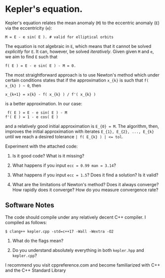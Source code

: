 # Kepler's equation.

Kepler's equation relates the mean anomaly (`M`) to the eccentric anomaly (`E`)
via the eccentricity (`e`):

```
M = E - e sin( E ). # valid for elliptical orbits
```

The equation is not algebraic in `E`, which means that it cannot be solved
*explicitly* for `E`. It can, however, be solved *iteratively*. Given given `M`
and `e`, we aim to find `E` such that

```
f( E ) = E - e sin( E ) - M = 0.
```

The most straightforward approach is to use Newton's method which under certain
conditions states that if the approximation `x_{k}` is such that `f( x_{k} ) ~
0`, then

```
x_{k+1} = x{k} - f( x_{k} ) / f'( x_{k} )
```

is a better approximation. In our case:

```
 f( E ) = E - e sin( E ) - M
f'( E ) = 1 - e cos( E )
```

and a relatively good initial approximation is `E_{0} = M`. The algorithm, then,
improves the initial approximation with iterates `E_{1}, E_{2}, ..., E_{k}`
until we reach a desired tolerance `| f( E_{k} ) | <= tol`.

Experiment with the attached code:

1. Is it good code? What is it missing?

2. What happens if you input `ecc = 0.99 man = 3.14`?

3. What happens if you input `ecc = 1.5`? Does it find a solution? Is it valid?

4. What are the limitations of Newton's method? Does it always converge? How
rapidly does it converge? How do you measure convergence rate?


## Software Notes

The code should compile under any relatively decent C++ compiler. I compiled as follows:

```
$ clang++ kepler.cpp -std=c++17 -Wall -Wextra -O2
```

1. What do the flags mean?

2. Do you understand absolutely everything in both `kepler.hpp` and `kepler.cpp`?

I recommend you visit cppreference.com and become familiarized with C++ and the
C++ Standard Library
